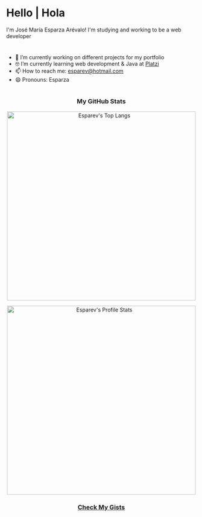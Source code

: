# Hello | Hola

I'm José María Esparza Arévalo! I'm studying and working to be a web developer

# 

- 🔭 I’m currently working on different projects for my portfolio
- 🤓 I’m currently learning web development & Java at [Platzi](https://www.platzi.com/web/)
- 📫 How to reach me: esparev@hotmail.com
- 😄 Pronouns: Esparza

#

<h3 align="center">My GitHub Stats</h3>

<p align="center"><img src="https://github-readme-stats.vercel.app/api/top-langs/?username=esparev&langs_count=10&theme=dark&layout=compact" width="500" alt="Esparev's Top Langs" /></p>

<p align="center"><img src="https://github-readme-stats.vercel.app/api?username=esparev&show_icons=true&theme=dark" width="500" alt="Esparev's Profile Stats" /></p>

<h3 align="center"><a href="https://gist.github.com/esparev">Check My Gists</a></h3>
